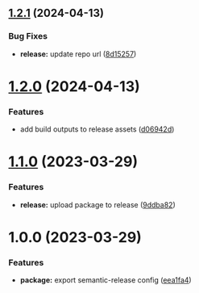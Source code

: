 ## [1.2.1](https://github.com/brckd/semantic-release-config/compare/v1.2.0...v1.2.1) (2024-04-13)


### Bug Fixes

* **release:** update repo url ([8d15257](https://github.com/brckd/semantic-release-config/commit/8d1525715f5e275ee5f160f7a5236b03982f0f09))

# [1.2.0](https://github.com/brycked/semantic-release-config/compare/v1.1.0...v1.2.0) (2024-04-13)

### Features

- add build outputs to release assets
  ([d06942d](https://github.com/brycked/semantic-release-config/commit/d06942d5f6f6e80ed2accd6e68ccdac0921ddbae))

# [1.1.0](https://github.com/brycked/semantic-release-config/compare/v1.0.0...v1.1.0) (2023-03-29)

### Features

- **release:** upload package to release
  ([9ddba82](https://github.com/brycked/semantic-release-config/commit/9ddba822ef92b6cb89dff272597bf6b4deb5d3ba))

# 1.0.0 (2023-03-29)

### Features

- **package:** export semantic-release config
  ([eea1fa4](https://github.com/brycked/semantic-release-config/commit/eea1fa4eb41e3e5bce7d30bb93f5ca3fb8300b45))
